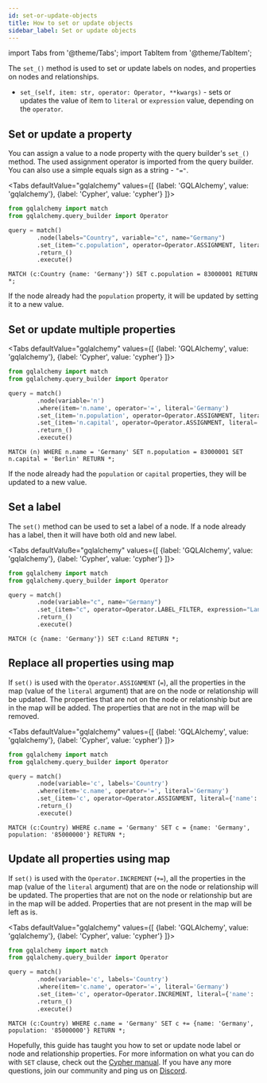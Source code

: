 ```yaml
---
id: set-or-update-objects
title: How to set or update objects
sidebar_label: Set or update objects
---
```


import Tabs from '@theme/Tabs';
import TabItem from '@theme/TabItem';

The `set_()` method is used to set or update labels on nodes, and properties on
nodes and relationships.

- `set_(self, item: str, operator: Operator, **kwargs)` - sets or updates the
  value of item to `literal` or `expression` value, depending on the `operator`.

## Set or update a property

You can assign a value to a node property with the query builder's `set_()`
method. The used assignment operator is imported from the query builder. You can
also use a simple equals sign as a string - `"="`.

<Tabs
  defaultValue="gqlalchemy"
  values={[
    {label: 'GQLAlchemy', value: 'gqlalchemy'},
    {label: 'Cypher', value: 'cypher'}
  ]}>
  <TabItem value="gqlalchemy">

```python
from gqlalchemy import match
from gqlalchemy.query_builder import Operator

query = match()
        .node(labels="Country", variable="c", name="Germany")
        .set_(item="c.population", operator=Operator.ASSIGNMENT, literal=83000001)
        .return_()
        .execute()
```

  </TabItem>
  <TabItem value="cypher">

```cypher
MATCH (c:Country {name: 'Germany'}) SET c.population = 83000001 RETURN *;
```

</TabItem>
</Tabs>

If the node already had the `population` property, it will be updated by setting
it to a new value.

## Set or update multiple properties

<Tabs
  defaultValue="gqlalchemy"
  values={[
    {label: 'GQLAlchemy', value: 'gqlalchemy'},
    {label: 'Cypher', value: 'cypher'}
  ]}>
  <TabItem value="gqlalchemy">

```python
from gqlalchemy import match
from gqlalchemy.query_builder import Operator

query = match()
        .node(variable='n')
        .where(item='n.name', operator='=', literal='Germany')
        .set_(item='n.population', operator=Operator.ASSIGNMENT, literal=83000001)
        .set_(item='n.capital', operator=Operator.ASSIGNMENT, literal='Berlin')
        .return_()
        .execute()
```

  </TabItem>
  <TabItem value="cypher">

```cypher
MATCH (n) WHERE n.name = 'Germany' SET n.population = 83000001 SET n.capital = 'Berlin' RETURN *;
```

</TabItem>
</Tabs>

If the node already had the `population` or `capital` properties, they will be
updated to a new value.

## Set a label

The `set()` method can be used to set a label of a node. If a node already
has a label, then it will have both old and new label.

<Tabs
  defaultValuße="gqlalchemy"
  values={[
    {label: 'GQLAlchemy', value: 'gqlalchemy'},
    {label: 'Cypher', value: 'cypher'}
  ]}>
  <TabItem value="gqlalchemy">

```python
from gqlalchemy import match
from gqlalchemy.query_builder import Operator

query = match()
        .node(variable="c", name="Germany")
        .set_(item="c", operator=Operator.LABEL_FILTER, expression="Land")
        .return_()
        .execute()
```

  </TabItem>
  <TabItem value="cypher">

```cypher
MATCH (c {name: 'Germany'}) SET c:Land RETURN *;
```

</TabItem>
</Tabs>

## Replace all properties using map

If `set()` is used with the `Operator.ASSIGNMENT` (`=`), all the properties
in the map (value of the `literal` argument) that are on the node or
relationship will be updated. The properties that are not on the node or
relationship but are in the map will be added. The properties that are not in
the map will be removed.

<Tabs
  defaultValue="gqlalchemy"
  values={[
    {label: 'GQLAlchemy', value: 'gqlalchemy'},
    {label: 'Cypher', value: 'cypher'}
  ]}>
  <TabItem value="gqlalchemy">

```python
from gqlalchemy import match
from gqlalchemy.query_builder import Operator

query = match()
        .node(variable='c', labels='Country')
        .where(item='c.name', operator='=', literal='Germany')
        .set_(item='c', operator=Operator.ASSIGNMENT, literal={'name': 'Germany', 'population': '85000000'})
        .return_()
        .execute()
```
  </TabItem>
  <TabItem value="cypher">

```cypher
MATCH (c:Country) WHERE c.name = 'Germany' SET c = {name: 'Germany', population: '85000000'} RETURN *;
```

</TabItem>
</Tabs>

## Update all properties using map

If `set()` is used with the `Operator.INCREMENT` (`+=`), all the properties
in the map (value of the `literal` argument) that are on the node or
relationship will be updated. The properties that are not on the node or
relationship but are in the map will be added. Properties that are not present
in the map will be left as is.

<Tabs
  defaultValue="gqlalchemy"
  values={[
    {label: 'GQLAlchemy', value: 'gqlalchemy'},
    {label: 'Cypher', value: 'cypher'}
  ]}>
  <TabItem value="gqlalchemy">

```python
from gqlalchemy import match
from gqlalchemy.query_builder import Operator

query = match()
        .node(variable='c', labels='Country')
        .where(item='c.name', operator='=', literal='Germany')
        .set_(item='c', operator=Operator.INCREMENT, literal={'name': 'Germany', 'population': '85000000'})
        .return_()
        .execute()
```
  </TabItem>
  <TabItem value="cypher">

```cypher
MATCH (c:Country) WHERE c.name = 'Germany' SET c += {name: 'Germany', population: '85000000'} RETURN *;
```

</TabItem>
</Tabs>


Hopefully, this guide has taught you how to set or update node label or node and
relationship properties. For more information on what you can do with `SET`
clause, check out the [Cypher manual](/cypher-manual/clauses/set). If you
have any more questions, join our community and ping us on
[Discord](https://discord.gg/memgraph).
